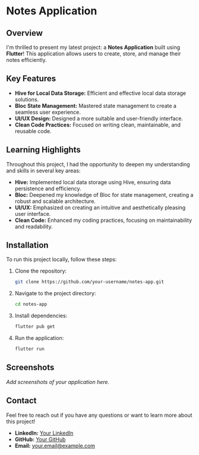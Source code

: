 # Notes Application

## Overview

I'm thrilled to present my latest project: a **Notes Application** built using **Flutter**! This application allows users to create, store, and manage their notes efficiently.

## Key Features

- **Hive for Local Data Storage:** Efficient and effective local data storage solutions.
- **Bloc State Management:** Mastered state management to create a seamless user experience.
- **UI/UX Design:** Designed a more suitable and user-friendly interface.
- **Clean Code Practices:** Focused on writing clean, maintainable, and reusable code.

## Learning Highlights

Throughout this project, I had the opportunity to deepen my understanding and skills in several key areas:

- **Hive:** Implemented local data storage using Hive, ensuring data persistence and efficiency.
- **Bloc:** Deepened my knowledge of Bloc for state management, creating a robust and scalable architecture.
- **UI/UX:** Emphasized on creating an intuitive and aesthetically pleasing user interface.
- **Clean Code:** Enhanced my coding practices, focusing on maintainability and readability.

## Installation

To run this project locally, follow these steps:

1. Clone the repository:
   ```bash
   git clone https://github.com/your-username/notes-app.git
   ```
2. Navigate to the project directory:
   ```bash
   cd notes-app
   ```
3. Install dependencies:
   ```bash
   flutter pub get
   ```
4. Run the application:
   ```bash
   flutter run
   ```

## Screenshots

_Add screenshots of your application here._

## Contact

Feel free to reach out if you have any questions or want to learn more about this project!

- **LinkedIn:** [Your LinkedIn](https://www.linkedin.com/in/omar-ellafy?utm_source=share&utm_campaign=share_via&utm_content=profile&utm_medium=android_app)
- **GitHub:** [Your GitHub](https://github.com/OmarHamdi11)
- **Email:** [your.email@example.com](omarellafy1@gmail.com)
